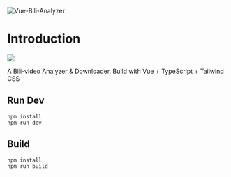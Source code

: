 ![Vue-Bili-Analyzer](https://socialify.git.ci/ScaredCube/Vue-Bili-Analyzer/image?description=1&descriptionEditable=%20A%20Bili-video%20Analyzer%20%26%20Downloader.%20%0A%E7%BE%8E%E8%A7%82%E3%80%81%E5%BF%AB%E9%80%9F%E3%80%81%E5%A5%BD%E7%94%A8%E7%9A%84B%E7%AB%99%E8%A7%86%E9%A2%91%E8%A7%A3%E6%9E%90%E4%B8%8B%E8%BD%BD%E5%99%A8&font=Rokkitt&language=1&name=1&pattern=Solid&theme=Auto)

# Introduction

 ![](https://imgs.scc.lol/file/6f0a6d17ec4512b82c078.png)

 A Bili-video Analyzer &amp; Downloader. Build with Vue + TypeScript + Tailwind CSS

## Run Dev

```shell
npm install
npm run dev
```

## Build

```shell
npm install
npm run build
```
